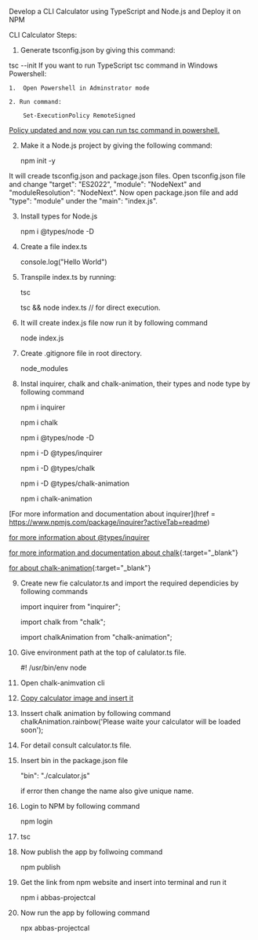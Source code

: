 Develop a CLI Calculator using TypeScript and Node.js and Deploy it on NPM

CLI Calculator Steps:

1. Generate tsconfig.json by giving this command:

 tsc --init
If you want to run TypeScript tsc command in Windows Powershell:

    1.  Open Powershell in Adminstrator mode

    2. Run command:

        Set-ExecutionPolicy RemoteSigned

[Policy updated and now you can run tsc command in powershell.](<href = "https://islenmisveri.wordpress.com/2021/01/31/working-with-scripts-in-powershell-typescript-compiler-tsc-problem-fix/" taget = "blank"/>)


2. Make it a Node.js project by giving the following command:

    npm init -y

It will creade tsconfig.json and package.json files. Open tsconfig.json file and change "target": "ES2022", "module": "NodeNext" and "moduleResolution": "NodeNext". Now open package.json file and add "type": "module" under the "main": "index.js". 

3. Install types for Node.js

    npm i @types/node -D

4. Create a file index.ts

    console.log("Hello World")

5. Transpile index.ts by running:

    tsc 

    tsc && node index.ts  // for direct execution.

6. It will create index.js file now run it by following command

    node index.js 

7. Create .gitignore file in root directory.

    node_modules

8. Instal inquirer, chalk and chalk-animation, their types and node type by following command

    npm i inquirer

    npm i chalk

    npm i @types/node -D

    npm i -D @types/inquirer

    npm i -D @types/chalk

    npm i -D @types/chalk-animation

    npm i chalk-animation     

[For more information and documentation about inquirer](href = https://www.npmjs.com/package/inquirer?activeTab=readme)

[for more information about @types/inquirer](https://www.npmjs.com/package/@types/inquirer)

[for more information and documentation about chalk](https://www.npmjs.com/package/chalk){:target="_blank"}

[for about chalk-animation](https://www.npmjs.com/package/@types/chalk-animation){:target="_blank"}

9. Create new fie calculator.ts and import the required dependicies by following commands

    import inquirer from "inquirer";

    import chalk from "chalk";

    import chalkAnimation from "chalk-animation";

10. Give environment path at the top of calulator.ts file.

    #! /usr/bin/env node

11. Open chalk-animvation cli

12. [Copy calculator image and insert it](https://www.asciiart.eu/electronics/calculators)

13. Inssert chalk animation by following command
chalkAnimation.rainbow('Please waite your calculator will be loaded soon');

14. For detail consult calculator.ts file.

16. Insert bin in the package.json file

    "bin": "./calculator.js"

    if error then change the name also give unique name.

15. Login to NPM by following command

    npm login

16. tsc

17. Now publish the app by follwoing command

    npm publish

18. Get the link from npm website and insert into terminal and run it

    npm i abbas-projectcal

19. Now run the app by following command

    npx abbas-projectcal

